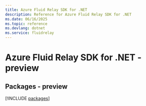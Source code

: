 ```yaml
---
title: Azure Fluid Relay SDK for .NET
description: Reference for Azure Fluid Relay SDK for .NET
ms.date: 06/16/2025
ms.topic: reference
ms.devlang: dotnet
ms.service: fluidrelay
---
```

# Azure Fluid Relay SDK for .NET - preview
## Packages - preview
[!INCLUDE [packages](fluid-relay-index.md)]